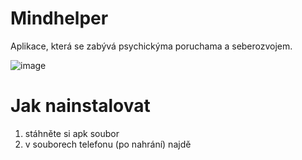 # Mindhelper

Aplikace, která se zabývá psychickýma poruchama a seberozvojem.

![image](https://user-images.githubusercontent.com/78378620/236672210-d8b514b0-cd60-49f5-b03f-95dcb5817468.png)

# Jak nainstalovat

1. stáhněte si apk soubor
2. v souborech telefonu (po nahrání) najdě
